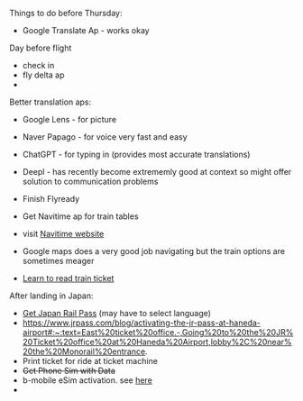 Things to do before Thursday:
- Google Translate Ap - works okay

Day before flight
- check in
- fly delta ap
- 

Better translation aps:
- Google Lens - for picture
- Naver Papago - for voice very fast and easy
- ChatGPT - for typing in  (provides most accurate translations)
- Deepl - has recently become extrememly good at context so might offer solution to communication problems

  
- Finish Flyready
- Get Navitime ap for train tables
- visit [Navitime website](https://japantravel.navitime.com/en/)
- Google maps does a very good job navigating but the train options are sometimes meager
- [Learn to read train ticket](https://japanrailpass.net/en/use/how-to-read-ticket/)

After landing in Japan:
- [Get Japan Rail Pass](https://japanrailpass.net/en/purchase/online/)  (may have to select language)
- https://www.jrpass.com/blog/activating-the-jr-pass-at-haneda-airport#:~:text=East%20ticket%20office.-,Going%20to%20the%20JR%20Ticket%20office%20at%20Haneda%20Airport,lobby%2C%20near%20the%20Monorail%20entrance.
- Print ticket for ride at ticket machine
- ~~Get Phone Sim with Data~~
- b-mobile eSim activation.  see [here](https://github.com/docPoacher/hello-world/blob/main/japan_itin/esim.md)
- 
